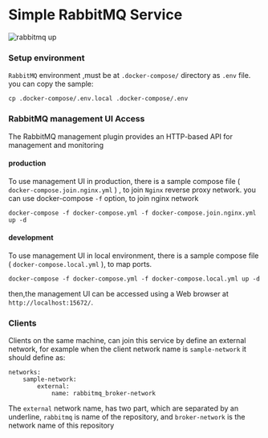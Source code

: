 # Simple RabbitMQ Service
![rabbitmq up](https://user-images.githubusercontent.com/6056661/111041550-edafc600-844d-11eb-8123-4d3a9a3473c1.png)
### Setup environment

`RabbitMQ` environment ,must be at `.docker-compose/` directory as `.env` file. you can copy the sample:
```
cp .docker-compose/.env.local .docker-compose/.env
```

### RabbitMQ management UI Access

The RabbitMQ management plugin provides an HTTP-based API for management and monitoring


#### production
To use management UI in production, there is a sample compose file ( `docker-compose.join.nginx.yml` ) , to join `Nginx` reverse proxy network.
you can use docker-compose `-f` option, to join nginx network

```
docker-compose -f docker-compose.yml -f docker-compose.join.nginx.yml up -d
```

#### development
To use management UI in local environment, there is a sample compose file ( `docker-compose.local.yml` ), to map ports.

```
docker-compose -f docker-compose.yml -f docker-compose.local.yml up -d
```

then,the management UI can be accessed using a Web browser at `http://localhost:15672/`.

### Clients

Clients on the same machine, can join this service by define an external network,
for example when the client network name is `sample-network` it should define as:

```
networks:
    sample-network:
        external:
            name: rabbitmq_broker-network
```

The `external` network name, has two part, which are separated by an underline, `rabbitmq` is name of the repository, and `broker-network` is the network name of this repository
